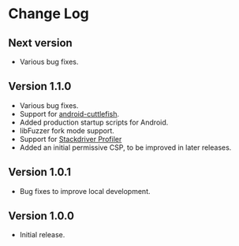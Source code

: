 Change Log
==========

## Next version
- Various bug fixes.

## Version 1.1.0
- Various bug fixes.
- Support for
  [android-cuttlefish](https://github.com/google/android-cuttlefish).
- Added production startup scripts for Android.
- libFuzzer fork mode support.
- Support for [Stackdriver Profiler](https://cloud.google.com/profiler/)
- Added an initial permissive CSP, to be improved in later releases.

## Version 1.0.1
- Bug fixes to improve local development.

## Version 1.0.0
- Initial release.
